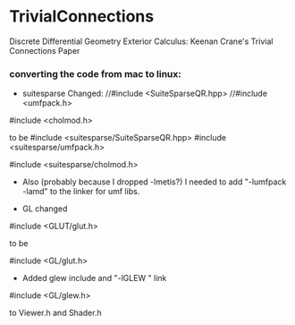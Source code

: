 # TrivialConnections
Discrete Differential Geometry Exterior Calculus:  Keenan Crane's Trivial Connections Paper


### converting the code from mac to linux:

 * suitesparse Changed:
//#include <SuiteSparseQR.hpp>
//#include <umfpack.h>

#include <cholmod.h>

to be 
#include <suitesparse/SuiteSparseQR.hpp>
#include <suitesparse/umfpack.h>


#include <suitesparse/cholmod.h>

 * Also (probably because I dropped -lmetis?)
 I needed to add "-lumfpack -lamd"
 to the linker for umf libs.

 * GL changed

#include <GLUT/glut.h>

to be

#include <GL/glut.h>

 * Added glew include and "-lGLEW " link

#include <GL/glew.h>

to Viewer.h and Shader.h